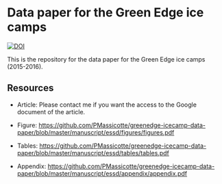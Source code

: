# Data paper for the Green Edge ice camps

[![DOI](https://zenodo.org/badge/178425295.svg)](https://zenodo.org/badge/latestdoi/178425295)

This is the repository for the data paper for the Green Edge ice camps (2015-2016).

## Resources

- Article: Please contact me if you want the access to the Google document of the article.

- Figure: https://github.com/PMassicotte/greenedge-icecamp-data-paper/blob/master/manuscript/essd/figures/figures.pdf

- Tables: https://github.com/PMassicotte/greenedge-icecamp-data-paper/blob/master/manuscript/essd/tables/tables.pdf

- Appendix: https://github.com/PMassicotte/greenedge-icecamp-data-paper/blob/master/manuscript/essd/appendix/appendix.pdf